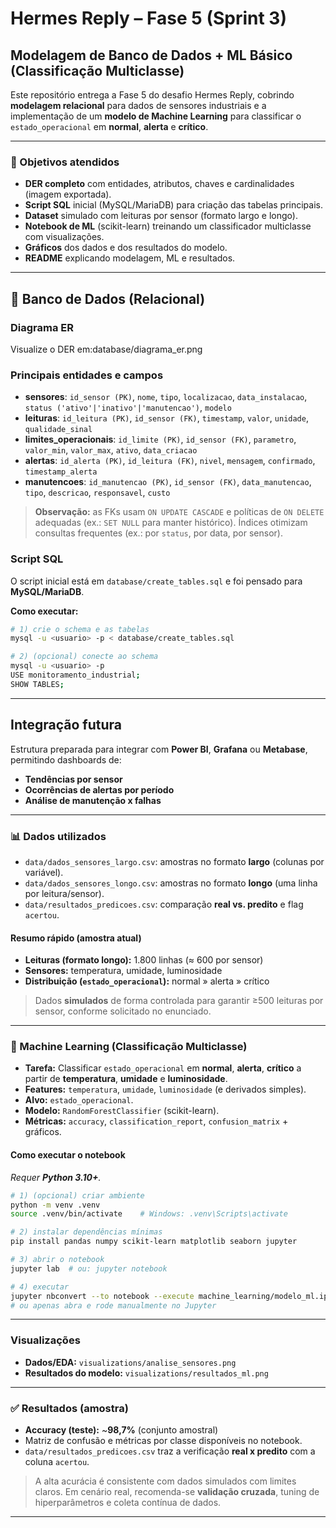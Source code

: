 # Hermes Reply – Fase 5 (Sprint 3)
## Modelagem de Banco de Dados + ML Básico (Classificação Multiclasse)

Este repositório entrega a Fase 5 do desafio Hermes Reply, cobrindo **modelagem relacional** para dados de sensores industriais e a implementação de um **modelo de Machine Learning** para classificar o `estado_operacional` em **normal**, **alerta** e **crítico**.

---

### 🎯 Objetivos atendidos
- **DER completo** com entidades, atributos, chaves e cardinalidades (imagem exportada).
- **Script SQL** inicial (MySQL/MariaDB) para criação das tabelas principais.
- **Dataset** simulado com leituras por sensor (formato largo e longo).
- **Notebook de ML** (scikit-learn) treinando um classificador multiclasse com visualizações.
- **Gráficos** dos dados e dos resultados do modelo.
- **README** explicando modelagem, ML e resultados.

---

## 🧱 Banco de Dados (Relacional)

### Diagrama ER
Visualize o DER em:database/diagrama_er.png

### Principais entidades e campos
- **sensores**: `id_sensor (PK)`, `nome`, `tipo`, `localizacao`, `data_instalacao`, `status ('ativo'|'inativo'|'manutencao')`, `modelo`
- **leituras**: `id_leitura (PK)`, `id_sensor (FK)`, `timestamp`, `valor`, `unidade`, `qualidade_sinal`
- **limites_operacionais**: `id_limite (PK)`, `id_sensor (FK)`, `parametro`, `valor_min`, `valor_max`, `ativo`, `data_criacao`
- **alertas**: `id_alerta (PK)`, `id_leitura (FK)`, `nivel`, `mensagem`, `confirmado`, `timestamp_alerta`
- **manutencoes**: `id_manutencao (PK)`, `id_sensor (FK)`, `data_manutencao`, `tipo`, `descricao`, `responsavel`, `custo`

> **Observação:** as FKs usam `ON UPDATE CASCADE` e políticas de `ON DELETE` adequadas (ex.: `SET NULL` para manter histórico). Índices otimizam consultas frequentes (ex.: por `status`, por data, por sensor).

### Script SQL
O script inicial está em `database/create_tables.sql` e foi pensado para **MySQL/MariaDB**.

**Como executar:**
```bash
# 1) crie o schema e as tabelas
mysql -u <usuario> -p < database/create_tables.sql

# 2) (opcional) conecte ao schema
mysql -u <usuario> -p
USE monitoramento_industrial;
SHOW TABLES;
```
---

## Integração futura

Estrutura preparada para integrar com **Power BI**, **Grafana** ou **Metabase**, permitindo dashboards de:

- **Tendências por sensor**
- **Ocorrências de alertas por período**
- **Análise de manutenção x falhas**

---

### 📊 Dados utilizados

- `data/dados_sensores_largo.csv`: amostras no formato **largo** (colunas por variável).
- `data/dados_sensores_longo.csv`: amostras no formato **longo** (uma linha por leitura/sensor).
- `data/resultados_predicoes.csv`: comparação **real vs. predito** e flag `acertou`.

#### Resumo rápido (amostra atual)
- **Leituras (formato longo):** 1.800 linhas (≈ 600 por sensor)
- **Sensores:** temperatura, umidade, luminosidade
- **Distribuição (`estado_operacional`):** normal » alerta » crítico

> Dados **simulados** de forma controlada para garantir ≥500 leituras por sensor, conforme solicitado no enunciado.

---

### 🤖 Machine Learning (Classificação Multiclasse)

- **Tarefa:** Classificar `estado_operacional` em **normal**, **alerta**, **crítico** a partir de **temperatura**, **umidade** e **luminosidade**.
- **Features:** `temperatura`, `umidade`, `luminosidade` (e derivados simples).
- **Alvo:** `estado_operacional`.
- **Modelo:** `RandomForestClassifier` (scikit-learn).
- **Métricas:** `accuracy`, `classification_report`, `confusion_matrix` + gráficos.

#### Como executar o notebook

*Requer **Python 3.10+**.*

```bash
# 1) (opcional) criar ambiente
python -m venv .venv
source .venv/bin/activate    # Windows: .venv\Scripts\activate

# 2) instalar dependências mínimas
pip install pandas numpy scikit-learn matplotlib seaborn jupyter

# 3) abrir o notebook
jupyter lab  # ou: jupyter notebook

# 4) executar
jupyter nbconvert --to notebook --execute machine_learning/modelo_ml.ipynb
# ou apenas abra e rode manualmente no Jupyter
```
---

### Visualizações

- **Dados/EDA:** `visualizations/analise_sensores.png`
- **Resultados do modelo:** `visualizations/resultados_ml.png`

---

### ✅ Resultados (amostra)

- **Accuracy (teste):** ~**98,7%** (conjunto amostral)
- Matriz de confusão e métricas por classe disponíveis no notebook.
- `data/resultados_predicoes.csv` traz a verificação **real x predito** com a coluna `acertou`.

> A alta acurácia é consistente com dados simulados com limites claros. Em cenário real, recomenda-se **validação cruzada**, tuning de hiperparâmetros e coleta contínua de dados.

---


